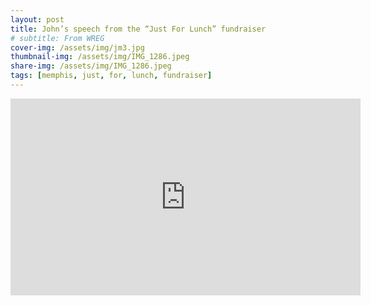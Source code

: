 ```yaml
---
layout: post
title: John’s speech from the “Just For Lunch” fundraiser
# subtitle: From WREG
cover-img: /assets/img/jm3.jpg
thumbnail-img: /assets/img/IMG_1286.jpeg
share-img: /assets/img/IMG_1286.jpeg
tags: [memphis, just, for, lunch, fundraiser]
---
```


<iframe width="560" height="315" src="https://www.youtube.com/embed/lQi8_ZZaf_U" title="YouTube video player" frameborder="0" allow="accelerometer; autoplay; clipboard-write; encrypted-media; gyroscope; picture-in-picture; web-share" allowfullscreen></iframe>